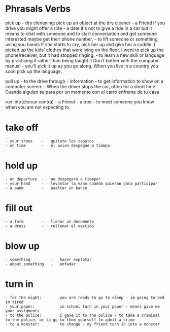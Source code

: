 # Phrasals Verbs
pick up
    - dry clenaning:
        pick up an object at the dry cleaner
    - a Friend
        if you drive you might offer a ride
    - a date
        it's not to give a ride in a car but it means to chat with someone and to start conversation and get someone interested maybe get their phone number.
    - to lift someone or something using you hands
        If she starts to cry, pick her up and give her a cuddle.
        I picked up the kids' clothes that were lying on the floor.
        I went to pick up the phone/receiver, but it had stopped ringing.
    - to learn a new skill or language by practicing it rather than being taught it
        Don't bother with the computer manual - you'll pick it up as you go along.
        When you live in a country you soon pick up the language.

pull up
    - to the drive through 
    - information 
    - to get information to show on a computer screen:
    - When the driver stops the car, often for a short time
        Cuando alguien se para por un momento con el carro enfrente de tu casa   

run into(chocar contra)
    - a Friend
    - a tree
    - to meet someone you know when you are not expecting to

# take off
    - your shoes    -   quitate los zapatos
    - on time       -   el avion despegue a tiempo

# hold up
    - on departure  -   no despegara a tiempo*
    - your hand     -   levantar la mano cuando quieran para participar
    - a bank        -   asaltar un banco

# fill out
    - a form        -   llenar un documento
    - a dress       -   rellenar el vestido

# blow up
    - something         -   hacer explotar
    - about something   -   enfadar 

# turn in
    - for the night:        you are ready to go to sleep - im going to bed im tired
    - your paper:           in school turn in your paper - means give me your assigments
    - to the police:        i gave it to the police - to take a criminal to the police, or to go to them yourself to admit a crime
    - to a monster:         to change - my friend turn in into a monster